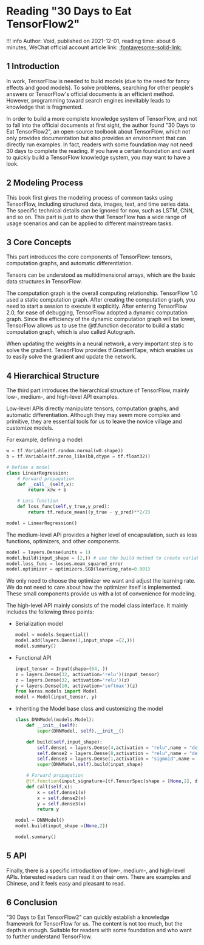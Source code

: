 # Reading "30 Days to Eat TensorFlow2"

!!! info
    Author: Void, published on 2021-12-01, reading time: about 6 minutes, WeChat official account article link: [:fontawesome-solid-link:](https://mp.weixin.qq.com/s/cw2DW7al5nJV93roAN_gwg)

## 1 Introduction

In work, TensorFlow is needed to build models (due to the need for fancy effects and good models). To solve problems, searching for other people's answers or TensorFlow's official documents is an efficient method. However, programming toward search engines inevitably leads to knowledge that is fragmented.

In order to build a more complete knowledge system of TensorFlow, and not to fall into the official documents at first sight, the author found "30 Days to Eat TensorFlow2", an open-source toolbook about TensorFlow, which not only provides documentation but also provides an environment that can directly run examples. In fact, readers with some foundation may not need 30 days to complete the reading. If you have a certain foundation and want to quickly build a TensorFlow knowledge system, you may want to have a look.

## 2 Modeling Process

This book first gives the modeling process of common tasks using TensorFlow, including structured data, images, text, and time series data. The specific technical details can be ignored for now, such as LSTM, CNN, and so on. This part is just to show that TensorFlow has a wide range of usage scenarios and can be applied to different mainstream tasks.

## 3 Core Concepts

This part introduces the core components of TensorFlow: tensors, computation graphs, and automatic differentiation.

Tensors can be understood as multidimensional arrays, which are the basic data structures in TensorFlow.

The computation graph is the overall computing relationship. TensorFlow 1.0 used a static computation graph. After creating the computation graph, you need to start a session to execute it explicitly. After entering TensorFlow 2.0, for ease of debugging, TensorFlow adopted a dynamic computation graph. Since the efficiency of the dynamic computation graph will be lower, TensorFlow allows us to use the @tf.function decorator to build a static computation graph, which is also called Autograph.

When updating the weights in a neural network, a very important step is to solve the gradient. TensorFlow provides tf.GradientTape, which enables us to easily solve the gradient and update the network.

## 4 Hierarchical Structure

The third part introduces the hierarchical structure of TensorFlow, mainly low-, medium-, and high-level API examples.

Low-level APIs directly manipulate tensors, computation graphs, and automatic differentiation. Although they may seem more complex and primitive, they are essential tools for us to leave the novice village and customize models.

For example, defining a model:

```python
w = tf.Variable(tf.random.normal(w0.shape))
b = tf.Variable(tf.zeros_like(b0,dtype = tf.float32))

# Define a model
class LinearRegression:     
    # Forward propagation
    def __call__(self,x):
        return x@w + b

    # Loss function
    def loss_func(self,y_true,y_pred):  
        return tf.reduce_mean((y_true - y_pred)**2/2)

model = LinearRegression()
```

The medium-level API provides a higher level of encapsulation, such as loss functions, optimizers, and other components.

```python
model = layers.Dense(units = 1)
model.build(input_shape = (2,)) # use the build method to create variables
model.loss_func = losses.mean_squared_error
model.optimizer = optimizers.SGD(learning_rate=0.001)
```

We only need to choose the optimizer we want and adjust the learning rate. We do not need to care about how the optimizer itself is implemented. These small components provide us with a lot of convenience for modeling.

The high-level API mainly consists of the model class interface. It mainly includes the following three points:

- Serialization model
    ```python
    model = models.Sequential()
    model.add(layers.Dense(1,input_shape =(2,)))
    model.summary()
    ```
- Functional API
    ```python
    input_tensor = Input(shape=(64, ))
    z = layers.Dense(32, activation='relu')(input_tensor)
    z = layers.Dense(32, activation='relu')(z)
    y = layers.Dense(10, activation='softmax')(z)
    from keras.models import Model
    model = Model(input_tensor, y)
    ```
- Inheriting the Model base class and customizing the model
    ```python
    class DNNModel(models.Model):
        def __init__(self):
            super(DNNModel, self).__init__()

        def build(self,input_shape):
            self.dense1 = layers.Dense(4,activation = "relu",name = "dense1")
            self.dense2 = layers.Dense(8,activation = "relu",name = "dense2")
            self.dense3 = layers.Dense(1,activation = "sigmoid",name = "dense3")
            super(DNNModel,self).build(input_shape)

        # Forward propagation
        @tf.function(input_signature=[tf.TensorSpec(shape = [None,2], dtype = tf.float32)])  
        def call(self,x):
            x = self.dense1(x)
            x = self.dense2(x)
            y = self.dense3(x)
            return y

    model = DNNModel()
    model.build(input_shape =(None,2))

    model.summary()
    ```

## 5 API

Finally, there is a specific introduction of low-, medium-, and high-level APIs. Interested readers can read it on their own. There are examples and Chinese, and it feels easy and pleasant to read.

## 6 Conclusion

"30 Days to Eat TensorFlow2" can quickly establish a knowledge framework for TensorFlow for us. The content is not too much, but the depth is enough. Suitable for readers with some foundation and who want to further understand TensorFlow.
